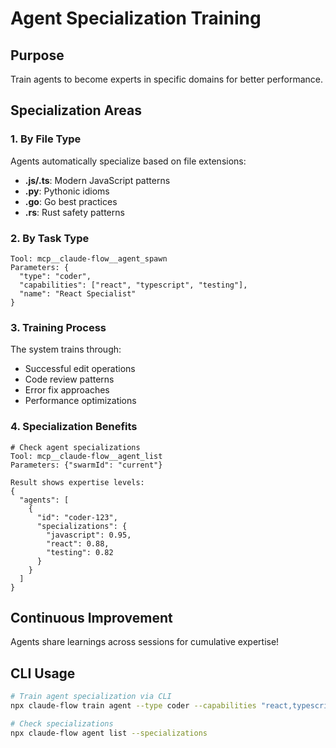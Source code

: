 # Agent Specialization Training

## Purpose
Train agents to become experts in specific domains for better performance.

## Specialization Areas

### 1. By File Type
Agents automatically specialize based on file extensions:
- **.js/.ts**: Modern JavaScript patterns
- **.py**: Pythonic idioms
- **.go**: Go best practices
- **.rs**: Rust safety patterns

### 2. By Task Type
```
Tool: mcp__claude-flow__agent_spawn
Parameters: {
  "type": "coder",
  "capabilities": ["react", "typescript", "testing"],
  "name": "React Specialist"
}
```

### 3. Training Process
The system trains through:
- Successful edit operations
- Code review patterns
- Error fix approaches
- Performance optimizations

### 4. Specialization Benefits
```
# Check agent specializations
Tool: mcp__claude-flow__agent_list
Parameters: {"swarmId": "current"}

Result shows expertise levels:
{
  "agents": [
    {
      "id": "coder-123",
      "specializations": {
        "javascript": 0.95,
        "react": 0.88,
        "testing": 0.82
      }
    }
  ]
}
```

## Continuous Improvement
Agents share learnings across sessions for cumulative expertise!

## CLI Usage
```bash
# Train agent specialization via CLI
npx claude-flow train agent --type coder --capabilities "react,typescript"

# Check specializations
npx claude-flow agent list --specializations
```